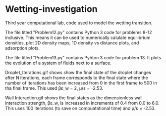 # Wetting-investigation
Third year computational lab, code used to model the wetting transition.

The file titled "Problem12.py" contains Python 3 code for problems 8-12 inclusive. 
This means it can be used to numerically calulate equilibrium densities, plot 2D density maps, 1D density vs distance plots, and adsorption plots.

The file titled "Problem13.py" contains Pyhton 3 code for problem 13. 
It plots the evolution of a system of fluids next to a surface. 

Droplet_Iterations.gif shows show the final state of the droplet changes after N iterations, each frame corresponds to the final state where the number of iterations has been increased from 0 in the first frame to 500 in tha final frame. This used βε_w = 2, μ/ε = -2.53.

Wall Interaction.gif shows the final states as the dimensionless wall interaction strength, βε_w, is increased in increments of 0.4 from 0.0 to 6.0. This uses 100 iterations (to save on compuatational time) and μ/ε = -2.53.
